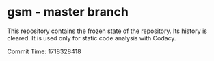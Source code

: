 # gsm - master branch

This repository contains the frozen state of the repository.
Its history is cleared. It is used only for static code
analysis with Codacy.

Commit Time: 1718328418